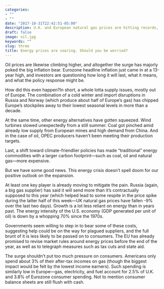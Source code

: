 ```yaml
---
categories:
- ""
- ""
date: "2017-10-31T22:42:51-05:00"
description: U.K. and European natural gas prices are hitting records, forcing a number of suppliers to shut down. 
draft: false
image: oil.jpg
keywords: ""
slug: three
title: Energy prices are soaring. Should you be worried?
---
```

Oil prices are likewise climbing higher, and altogether the surge has majorly poked the big inflation bear. Eurozone headline inflation just came in at a 13-year high, and investors are questioning how long it will last, what it means, and what the policy response might be.

How did this even happen?In short, a whole lotta supply issues, mostly out of Europe. The combination of a cold winter and import disruptions in Russia and Norway (which produce about half of Europe’s gas) has chipped Europe’s stockpiles away to their lowest seasonal levels in more than a decade.

At the same time, other energy alternatives have gotten squeezed. Wind turbines slowed unexpectedly from a still summer. Coal got pinched amid already low supply from European mines and high demand from China. And in the case of oil, OPEC producers haven’t been meeting their production targets.

Last, a shift toward climate-friendlier policies has made “traditional” energy commodities with a larger carbon footprint—such as coal, oil and natural gas—more expensive.

But we have some good news. This energy crisis doesn’t spell doom for our positive outlook on the expansion.

At least one key player is already moving to mitigate the pain. Russia (again, a big gas supplier) has said it will send more than it’s contractually supposed to this year (which helped lead to some respite in the price spike during the latter half of this week—UK natural gas prices have fallen -9% over the last two days).
Growth is a lot less reliant on energy than in years past. The energy intensity of the U.S. economy (GDP generated per unit of oil) is down by a whopping 70% since the 1970s.

Governments seem willing to step in to bear some of these costs, suggesting help could be on the way for plagued suppliers, and the full brunt of it is less likely to be passed on to consumers. The EU has already promised to revise market rules around energy prices before the end of the year, as well as to telegraph measures such as tax cuts and state aid.

The surge shouldn’t put too much pressure on consumers. Americans only spend about 3% of their after-tax incomes on gas (though the biggest impact would be felt by the lowest income earners). Such spending is similarly low in Europe—gas, electricity, and fuel account for 2.5% of U.K. and 3.8% of Eurozone consumer spending. Not to mention consumer balance sheets are still flush with cash.